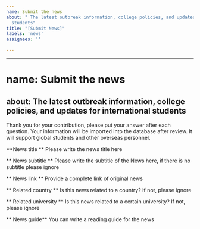 ```yaml
---
name: Submit the news
about: " The latest outbreak information, college policies, and updates for international
  students"
title: "[Submit News]"
labels: 'news'
assignees: ''

---
```


---
# name: Submit the news
about: The latest outbreak information, college policies, and updates for international students
---

Thank you for your contribution, please put your answer after each question. Your information will be imported into the database after review. It will support global students and other overseas personnel.

**News title **
Please write the news title here

** News subtitle **
Please write the subtitle of the News here, if there is no subtitle please ignore

** News link **
Provide a complete link of original news

** Related country **
Is this news related to a country? If not, please ignore

** Related university **
Is this news related to a certain university? If not, please ignore

** News guide**
You can write a reading guide for the news
